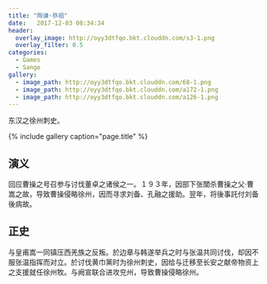 ```yaml
---
title: "陶谦·恭祖"
date:   2017-12-03 08:34:34
header:
  overlay_image: http://oyy3dtfqo.bkt.clouddn.com/s3-1.png
  overlay_filter: 0.5
categories:
  - Games
  - Sango
gallery:
  - image_path: http://oyy3dtfqo.bkt.clouddn.com/68-1.png
  - image_path: http://oyy3dtfqo.bkt.clouddn.com/a172-1.png
  - image_path: http://oyy3dtfqo.bkt.clouddn.com/a126-1.png
---
```


东汉之徐州刺史。

{% include gallery caption="page.title" %}

## 演义

回应曹操之号召参与讨伐董卓之诸侯之一。１９３年，因部下张闓杀曹操之父·曹嵩之故，导致曹操侵略徐州，因而寻求刘备、孔融之援助。翌年，将後事託付刘备後病故。

## 正史

与皇甫嵩一同镇压西羌族之反叛。於边章与韩遂举兵之时与张温共同讨伐，却因不服张温指挥而对立。於讨伐黄巾黨时为徐州刺史，因给与迁移至长安之献帝物资上之支援就任徐州牧。与阙宣联合进攻兖州，导致曹操侵略徐州。
